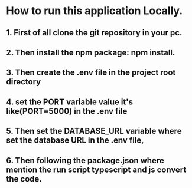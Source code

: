 # How to run this application Locally.

## 1. First of all clone the git repository in your pc.
## 2. Then install the npm package: npm install.
## 3. Then create the .env file in the project root directory 
## 4. set the PORT variable  value it's like(PORT=5000) in the .env file
## 5. Then set the DATABASE_URL variable where set the database URL in the .env file,
## 6. Then following the package.json where mention the run script typescript and js convert the code.